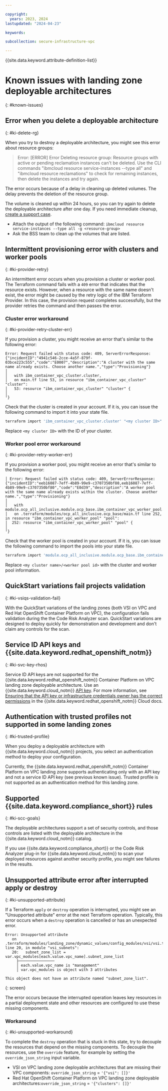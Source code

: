 ```yaml
---

copyright:
  years: 2023, 2024
lastupdated: "2024-04-23"

keywords:

subcollection: secure-infrastructure-vpc

---
```


{{site.data.keyword.attribute-definition-list}}

# Known issues with landing zone deployable architectures
{: #known-issues}


## Error when you delete a deployable architecture
{: #ki-delete-rg}

When you try to destroy a deployable architecture, you might see this error about resource groups:

> Error: [ERROR] Error Deleting resource group: Resource groups with active or pending reclamation instances can't be deleted. Use the CLI commands "ibmcloud resource service-instances --type all" and "ibmcloud resource reclamations" to check for remaining instances, then delete the instances and try again.

The error occurs because of a delay in cleaning up deleted volumes. The delay prevents the deletion of the resource group.

The volume is cleaned up within 24 hours, so you can try again to delete the deployable architecture after one day. If you need immediate cleanup, [create a support case](/docs/secure-infrastructure-vpc?topic=secure-infrastructure-vpc-help-support).

- Attach the output of the following command: `ibmcloud resource service-instances --type all -g <resource-group>`
- Ask the BSS team to clean up the volumes that are listed.

## Intermittent provisioning error with clusters and worker pools
{: #ki-provider-retry}

An intermittent error occurs when you provision a cluster or worker pool. The Terraform command fails with a `409` error that indicates that the resource exists. However, when a resource with the same name doesn't exist, the error might be caused by the retry logic of the IBM Terraform Provider. In this case, the provision request completes successfully, but the provider retries the command and then passes the error.

### Cluster error workaround
{: #ki-provider-retry-cluster-err}

If you provision a cluster, you might receive an error that's similar to the following error:

```hcl
Error: Request failed with status code: 409, ServerErrorResponse: {"incidentID":"4941c546-2cce-4a5f-879f-03bce223c555","code":"E0007","description":"A cluster with the same name already exists. Choose another name.","type":"Provisioning"}
│
│   with ibm_container_vpc_cluster.cluster,
│   on main.tf line 53, in resource "ibm_container_vpc_cluster" "cluster":
│   53: resource "ibm_container_vpc_cluster" "cluster" {
│
╵}
```

Check that the cluster is created in your account. If it is, you can issue the following command to import it into your state file.

```sh
terraform import 'ibm_container_vpc_cluster.cluster' "<my cluster ID>"
```

Replace `<my cluster ID>` with the ID of your cluster.

### Worker pool error workaround
{: #ki-provider-retry-worker-err}

If you provision a worker pool, you might receive an error that's similar to the following error:

```hcl
│ Error: Request failed with status code: 409, ServerErrorResponse: {"incidentID":"eeb16087-7eff-4b89-99e9-c3707350bf80,eeb16087-7eff-4b89-99e9-c3707350bf80","code":"E0d39","description":"A worker pool with the same name already exists within the cluster. Choose another name.","type":"Provisioning"}
│
│   with module.ocp_all_inclusive.module.ocp_base.ibm_container_vpc_worker_pool.pool["transit"],
│   on .terraform/modules/ocp_all_inclusive.ocp_base/main.tf line 252, in resource "ibm_container_vpc_worker_pool" "pool":
│  252: resource "ibm_container_vpc_worker_pool" "pool" {
│
╵}
```

Check that the worker pool is created in your account. If it is, you can issue the following command to import the pools into your state file.

```sh
terraform import 'module.ocp_all_inclusive.module.ocp_base.ibm_container_vpc_worker_pool.pool["transit"]' "<my cluster name>/<worker pool id>"
```

 Replace `<my cluster name>/<worker pool id>` with the cluster and worker pool information.

## QuickStart variations fail projects validation
{: #ki-vsiqs-validation-fail}

With the QuickStart variations of the landing zones (both VSI on VPC and Red Hat OpenShift Container Platform on VPC), the configuration fails validation during the the Code Risk Analyzer scan. QuickStart variations are designed to deploy quickly for demonstration and development and don't claim any controls for the scan.

## Service ID API keys and {{site.data.keyword.redhat_openshift_notm}}
{: #ki-svc-key-rhos}

Service ID API keys are not supported for the {{site.data.keyword.redhat_openshift_notm}} Container Platform on VPC landing zone deployable architecture. Use an {{site.data.keyword.cloud_notm}} [API key](/docs/account?topic=account-userapikey&interface=terraform#create_user_key-api-terra). For more information, see [Ensuring that the API key or infrastructure credentials owner has the correct permissions](/docs/openshift?topic=openshift-access-creds) in the {{site.data.keyword.redhat_openshift_notm}} Cloud docs.

## Authentication with trusted profiles not supported in some landing zones
{: #ki-trusted-profile}

When you deploy a deployable architecture with {{site.data.keyword.cloud_notm}} projects, you select an authentication method to deploy your configuration.

Currently, the {{site.data.keyword.redhat_openshift_notm}} Container Platform on VPC landing zone supports authenticating only with an API key and not a service ID API key (see previous known issue). Trusted profile is not supported as an authentication method for this landing zone.

## Supported {{site.data.keyword.compliance_short}} rules
{: #ki-scc-goals}

The deployable architectures support a set of security controls, and those controls are listed with the deployable architecture in the {{site.data.keyword.cloud_notm}} catalog.

If you use {{site.data.keyword.compliance_short}} or the Code Risk Analyzer plug-in for {{site.data.keyword.cloud_notm}} to scan your deployed resources against another security profile, you might see failures in the results.

## Unsupported attribute error after interrupted apply or destroy
{: #ki-unsupported-attribute}

If a Terraform `apply` or `destroy` operation is interrupted, you might see an "Unsupported attribute" error at the next Terraform operation. Typically, this error occurs when a `destroy` operation is cancelled or has an unexpected error.

```text
Error: Unsupported attribute
   on .terraform/modules/landing_zone/dynamic_values/config_modules/vsi/vsi.tf line 20, in module "vsi_subnets":
   20:   subnet_zone_list = var.vpc_modules[each.value.vpc_name].subnet_zone_list
     ├────────────────
     │ each.value.vpc_name is "management"
     │ var.vpc_modules is object with 3 attributes

This object does not have an attribute named "subnet_zone_list".
```
{: screen}

The error occurs because the interrupted operation leaves key resources in a partial deployment state and other resources are configured to use these missing components.

### Workaround
{: #ki-unsupported-workaround}

To complete the `destroy` operation that is stuck in this state, try to decouple the resources that depend on the missing components. To decouple the resources, use the `override` feature, for example by setting the `override_json_string` input variable.

- VSI on VPC landing zone deployable architectures that are missing their VPC components: `override_json_string` = `'{"vsi": []}'`
- Red Hat OpenShift Container Platform on VPC landing zone deployable architectures:`override_json_string` = `'{"clusters": []}'`
